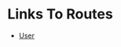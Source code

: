 # Links To Routes

* [User](https://github.com/jegger06/edyscalculia_app/blob/master/back-end/routes/USER.md)